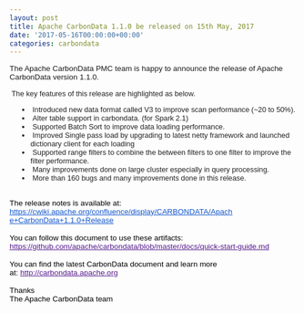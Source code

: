 ```yaml
---
layout: post
title: Apache CarbonData 1.1.0 be released on 15th May, 2017
date: '2017-05-16T00:00:00+00:00'
categories: carbondata
---
```

<span style="font-family: verdana, geneva, helvetica, arial, sans-serif; font-size: 13.44px;">The Apache CarbonData PMC team is happy to announce the release of Apache CarbonData version 1.1.0.&nbsp;</span><br style="color: #222222; font-family: arial, sans-serif; font-size: small;" /> 
  <div style="color: #222222; font-family: arial, sans-serif; font-size: 14px;"><span style="font-size: 12.8px;"> </span><span style="font-size: 12.8px;">&nbsp;The key features of this release are highlighted as below.</span></div> 
  <div style="color: #222222; font-family: arial, sans-serif; font-size: 14px;"> 
    <ul class="gmail-m_1119665286152231777gmail-m_-774873162704438723gmail-m_-2333491063501599782gmail-ul1" style="font-size: 12.8px;"> 
      <li class="gmail-m_1119665286152231777gmail-m_-774873162704438723gmail-m_-2333491063501599782gmail-li1" style="margin-left: 15px;">&nbsp;Introduced new data format called V3 to improve scan performance (~20 to 50%).<br /></li> 
      <li class="gmail-m_1119665286152231777gmail-m_-774873162704438723gmail-m_-2333491063501599782gmail-li1" style="margin-left: 15px;">&nbsp;Alter table support in carbondata. (for Spark 2.1)<br /></li> 
      <li class="gmail-m_1119665286152231777gmail-m_-774873162704438723gmail-m_-2333491063501599782gmail-li1" style="margin-left: 15px;">&nbsp;Supported Batch Sort to improve data loading performance.<br /></li> 
      <li class="gmail-m_1119665286152231777gmail-m_-774873162704438723gmail-m_-2333491063501599782gmail-li1" style="margin-left: 15px;">&nbsp;Improved Single pass load by upgrading to latest netty framework and launched dictionary client for each loading<br /></li> 
      <li class="gmail-m_1119665286152231777gmail-m_-774873162704438723gmail-m_-2333491063501599782gmail-li1" style="margin-left: 15px;">&nbsp;Supported range filters to combine the between filters to one filter to improve the filter performance.<br /></li> 
      <li class="gmail-m_1119665286152231777gmail-m_-774873162704438723gmail-m_-2333491063501599782gmail-li1" style="margin-left: 15px;">&nbsp;Many improvements done on large cluster especially in query processing.<br /></li> 
      <li class="gmail-m_1119665286152231777gmail-m_-774873162704438723gmail-m_-2333491063501599782gmail-li1" style="margin-left: 15px;">&nbsp;More than 160 bugs and many improvements done in this release.</li> 
    </ul><br style="color: #000000; font-family: verdana, geneva, helvetica, arial, sans-serif; font-size: 13.44px;" /><span style="color: #000000; font-family: verdana, geneva, helvetica, arial, sans-serif; font-size: 13.44px;">The release notes is available at:&nbsp;</span><br style="color: #000000; font-family: verdana, geneva, helvetica, arial, sans-serif; font-size: 13.44px;" /><font color="#551a8b" face="verdana, geneva, helvetica, arial, sans-serif" style="font-size: 12.8px;"><span style="font-size: 13.44px;"><u><a href="https://cwiki.apache.org/confluence/display/CARBONDATA/Apache+CarbonData+1.1.0+Release" target="_blank" style="color: #1155cc;">https://cwiki.apache.org/confl<wbr />uence/display/CARBONDATA/Apach<wbr />e+CarbonData+1.1.0+Release</a></u></span></font> 
  </div> 
  <div style="color: #222222; font-family: arial, sans-serif; font-size: 14px;"><br style="color: #000000; font-family: verdana, geneva, helvetica, arial, sans-serif; font-size: 13.44px;" /><span style="color: #000000; font-family: verdana, geneva, helvetica, arial, sans-serif; font-size: 13.44px;">You can follow this document to use these artifacts:&nbsp;</span><br style="color: #000000; font-family: verdana, geneva, helvetica, arial, sans-serif; font-size: 13.44px;" /><a href="https://github.com/apache/incubator-carbondata/blob/master/docs/quick-start-guide.md" rel="nofollow" target="_blank" style="color: #551a8b; font-size: 13.44px; font-family: verdana, geneva, helvetica, arial, sans-serif;"><span style="color: inherit;">https://github.com/apache/carb<wbr />ondata/blob/master/docs/quick-<wbr />start-guide.md</span></a><br style="color: #000000; font-family: verdana, geneva, helvetica, arial, sans-serif; font-size: 13.44px;" /><br style="color: #000000; font-family: verdana, geneva, helvetica, arial, sans-serif; font-size: 13.44px;" /><span style="color: #000000; font-family: verdana, geneva, helvetica, arial, sans-serif; font-size: 13.44px;">You can find the latest CarbonData document and learn more at:&nbsp;</span><a href="http://carbondata.incubator.apache.org/" rel="nofollow" target="_blank" style="color: #551a8b; font-size: 13.44px; font-family: verdana, geneva, helvetica, arial, sans-serif;"><span style="color: inherit;">http://carbondata.apache.o<wbr />rg</span></a><br style="color: #000000; font-family: verdana, geneva, helvetica, arial, sans-serif; font-size: 13.44px;" /><br style="color: #000000; font-family: verdana, geneva, helvetica, arial, sans-serif; font-size: 13.44px;" /><span style="color: #000000; font-family: verdana, geneva, helvetica, arial, sans-serif; font-size: 13.44px;">Thanks&nbsp;</span><br style="color: #000000; font-family: verdana, geneva, helvetica, arial, sans-serif; font-size: 13.44px;" /><span style="color: #000000; font-family: verdana, geneva, helvetica, arial, sans-serif; font-size: 13.44px;">The Apache CarbonData team</span></div>
